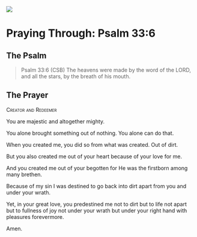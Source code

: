 <img class="intro-right" src="/images/art-paris-psalter.jpg">

# Praying Through: Psalm 33:6

## The Psalm

>Psalm 33:6 (CSB)   The heavens were made by the word of the LORD, and all the stars, by the breath of his mouth.

## The Prayer

<div style="font-variant: small-caps;">
Creator and Redeemer
</div>

You are majestic
  and altogether mighty.

You alone brought something
  out of nothing.
  You alone can do that.

When you created me,
  you did so from what was created.
  Out of dirt.

  But you also created me
  out of your heart
  because of your love for me.

  And you created me
  out of your begotten
  for He was the firstborn
  among many brethen.

Because of my sin
  I was destined to go back into dirt
  apart from you
  and under your wrath.

Yet, in your great love,
  you predestined me
  not to dirt but to life
  not apart but to fullness of joy
  not under your wrath but under your right hand
  with pleasures forevermore.

Amen.
